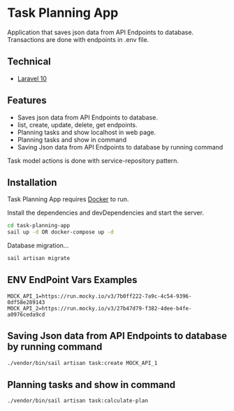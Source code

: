 # Task Planning App

Application that saves json data from API Endpoints to database. Transactions are done with endpoints in .env file. 

## Technical 

- [Laravel 10]([https://laravel.com/docs/9.x](https://laravel.com/docs/10.x))

## Features

-  Saves json data from API Endpoints to database. 
-  list, create, update, delete, get endpoints.
-  Planning tasks and show localhost in web page.
-  Planning tasks and show in command
-  Saving Json data from API Endpoints to database by running command

Task model actions is done with service-repository pattern.

## Installation

Task Planning App requires [Docker](https://www.docker.com/) to run.

Install the dependencies and devDependencies and start the server.

```sh
cd task-planning-app
sail up -d OR docker-compose up -d
```

Database migration...

```sh
sail artisan migrate
```

## ENV EndPoint Vars Examples

```
MOCK_API_1=https://run.mocky.io/v3/7b0ff222-7a9c-4c54-9396-0df58e289143
MOCK_API_2=https://run.mocky.io/v3/27b47d79-f382-4dee-b4fe-a0976ceda9cd

```
## Saving Json data from API Endpoints to database by running command

```sh
./vendor/bin/sail artisan task:create MOCK_API_1
```

## Planning tasks and show in command

```sh
./vendor/bin/sail artisan task:calculate-plan
```
